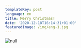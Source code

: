 ```yaml
---
templateKey: post
language: en
title: Merry Christmas!
date: '2020-12-18T16:14:31+01:00'
featuredImage: /img/eng-1.jpg
---
```

![null](/img/eng-1.jpg)
